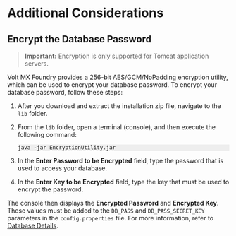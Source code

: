 
# <a name="Additional"></a>Additional Considerations

## Encrypt the Database Password

> **Important:**  Encryption is only supported for Tomcat application servers.


<span class="mc-variable MyVariables.DocName2 variable">Volt MX Foundry</span> provides a 256-bit AES/GCM/NoPadding encryption utility, which can be used to encrypt your database password. To encrypt your database password, follow these steps:


1.  After you download and extract the installation zip file, navigate to the `lib` folder.
2.  From the `lib` folder, open a terminal (console), and then execute the following command:

    <pre><code style="display:block;background-color:#eee;">java -jar EncryptionUtility.jar</code></pre>

3.  In the **Enter Password to be Encrypted** field, type the password that is used to access your database.
4.  In the **Enter Key to be Encrypted** field, type the key that must be used to encrypt the password.

The console then displays the **Encrypted Password** and **Encrypted Key**. These values must be added to the `DB_PASS` and `DB_PASS_SECRET_KEY` parameters in the `config.properties` file. For more information, refer to [Database Details](configuration_and_setup.md#Database).